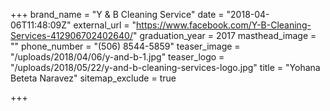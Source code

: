 +++
brand_name = "Y & B Cleaning Service"
date = "2018-04-06T11:48:09Z"
external_url = "https://www.facebook.com/Y-B-Cleaning-Services-412906702402640/"
graduation_year = 2017
masthead_image = ""
phone_number = "(506) 8544-5859"
teaser_image = "/uploads/2018/04/06/y-and-b-1.jpg"
teaser_logo = "/uploads/2018/05/22/y-and-b-cleaning-services-logo.jpg"
title = "Yohana Beteta Naravez"
sitemap_exclude = true

+++
